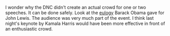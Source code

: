 I wonder why the DNC didn't create an actual crowd for one or two speeches. It can be done safely. Look at the <a href="https://www.youtube.com/watch?v=8P3X9AiN8E4">eulogy</a> Barack Obama gave for John Lewis. The audience was very much part of the event. I think last night's keynote by Kamala Harris would have been more effective in front of an enthusiastic crowd. 
